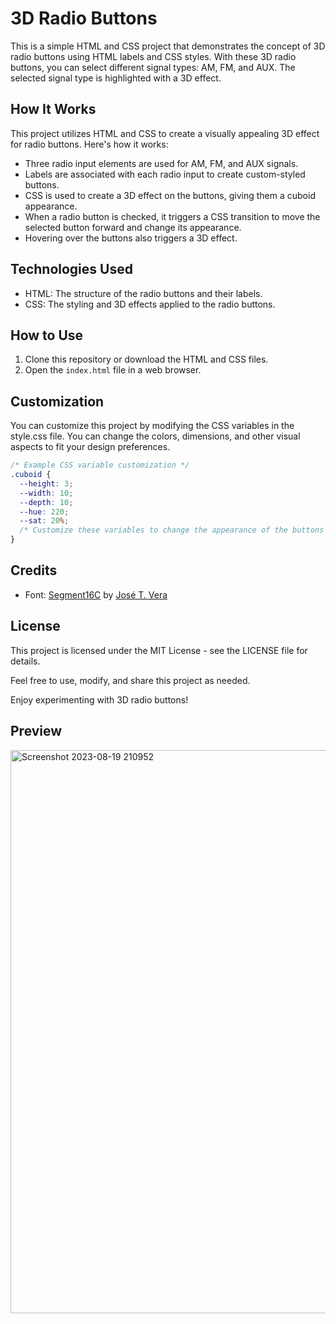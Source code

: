 # 3D Radio Buttons
This is a simple HTML and CSS project that demonstrates the concept of 3D radio buttons using HTML labels and CSS styles. With these 3D radio buttons, you can select different signal types: AM, FM, and AUX. The selected signal type is highlighted with a 3D effect.

## How It Works
This project utilizes HTML and CSS to create a visually appealing 3D effect for radio buttons. Here's how it works:

* Three radio input elements are used for AM, FM, and AUX signals.
* Labels are associated with each radio input to create custom-styled buttons.
* CSS is used to create a 3D effect on the buttons, giving them a cuboid appearance.
* When a radio button is checked, it triggers a CSS transition to move the selected button forward and change its appearance.
* Hovering over the buttons also triggers a 3D effect.
  
## Technologies Used
* HTML: The structure of the radio buttons and their labels.
* CSS: The styling and 3D effects applied to the radio buttons.
  
## How to Use
1. Clone this repository or download the HTML and CSS files.
2. Open the `index.html` file in a web browser.
   
## Customization
You can customize this project by modifying the CSS variables in the style.css file. You can change the colors, dimensions, and other visual aspects to fit your design preferences.

```css
/* Example CSS variable customization */
.cuboid {
  --height: 3;
  --width: 10;
  --depth: 10;
  --hue: 220;
  --sat: 20%;
  /* Customize these variables to change the appearance of the buttons */
}
```

## Credits
* Font: [Segment16C](https://cdn.josetxu.com/fonts/Segment16C-Bold-Italic.ttf) by [José T. Vera](https://www.josetxu.com/)
  
## License
This project is licensed under the MIT License - see the LICENSE file for details.

Feel free to use, modify, and share this project as needed.

Enjoy experimenting with 3D radio buttons!

## Preview
<img width="901" alt="Screenshot 2023-08-19 210952" src="https://github.com/Aarzoo75/3D-Radio-Button/assets/59678435/88589c48-c65b-4170-9d56-a39977efe904">
